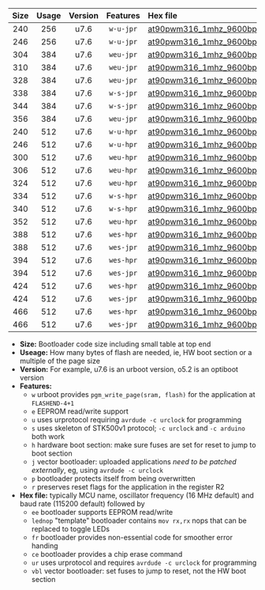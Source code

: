 |Size|Usage|Version|Features|Hex file|
|:-:|:-:|:-:|:-:|:--|
|240|256|u7.6|`w-u-jpr`|[at90pwm316_1mhz_9600bps_ur_vbl.hex](https://raw.githubusercontent.com/stefanrueger/urboot/main/at90pwm316_1mhz_9600bps_ur_vbl.hex)|
|246|256|u7.6|`w-u-jpr`|[at90pwm316_1mhz_9600bps_lednop_ur_vbl.hex](https://raw.githubusercontent.com/stefanrueger/urboot/main/at90pwm316_1mhz_9600bps_lednop_ur_vbl.hex)|
|304|384|u7.6|`weu-jpr`|[at90pwm316_1mhz_9600bps_ee_ur_vbl.hex](https://raw.githubusercontent.com/stefanrueger/urboot/main/at90pwm316_1mhz_9600bps_ee_ur_vbl.hex)|
|310|384|u7.6|`weu-jpr`|[at90pwm316_1mhz_9600bps_ee_lednop_ur_vbl.hex](https://raw.githubusercontent.com/stefanrueger/urboot/main/at90pwm316_1mhz_9600bps_ee_lednop_ur_vbl.hex)|
|328|384|u7.6|`weu-jpr`|[at90pwm316_1mhz_9600bps_ee_lednop_fr_ur_vbl.hex](https://raw.githubusercontent.com/stefanrueger/urboot/main/at90pwm316_1mhz_9600bps_ee_lednop_fr_ur_vbl.hex)|
|338|384|u7.6|`w-s-jpr`|[at90pwm316_1mhz_9600bps_vbl.hex](https://raw.githubusercontent.com/stefanrueger/urboot/main/at90pwm316_1mhz_9600bps_vbl.hex)|
|344|384|u7.6|`w-s-jpr`|[at90pwm316_1mhz_9600bps_lednop_vbl.hex](https://raw.githubusercontent.com/stefanrueger/urboot/main/at90pwm316_1mhz_9600bps_lednop_vbl.hex)|
|356|384|u7.6|`weu-jpr`|[at90pwm316_1mhz_9600bps_ee_lednop_fr_ce_ur_vbl.hex](https://raw.githubusercontent.com/stefanrueger/urboot/main/at90pwm316_1mhz_9600bps_ee_lednop_fr_ce_ur_vbl.hex)|
|240|512|u7.6|`w-u-hpr`|[at90pwm316_1mhz_9600bps_ur.hex](https://raw.githubusercontent.com/stefanrueger/urboot/main/at90pwm316_1mhz_9600bps_ur.hex)|
|246|512|u7.6|`w-u-hpr`|[at90pwm316_1mhz_9600bps_lednop_ur.hex](https://raw.githubusercontent.com/stefanrueger/urboot/main/at90pwm316_1mhz_9600bps_lednop_ur.hex)|
|300|512|u7.6|`weu-hpr`|[at90pwm316_1mhz_9600bps_ee_ur.hex](https://raw.githubusercontent.com/stefanrueger/urboot/main/at90pwm316_1mhz_9600bps_ee_ur.hex)|
|306|512|u7.6|`weu-hpr`|[at90pwm316_1mhz_9600bps_ee_lednop_ur.hex](https://raw.githubusercontent.com/stefanrueger/urboot/main/at90pwm316_1mhz_9600bps_ee_lednop_ur.hex)|
|324|512|u7.6|`weu-hpr`|[at90pwm316_1mhz_9600bps_ee_lednop_fr_ur.hex](https://raw.githubusercontent.com/stefanrueger/urboot/main/at90pwm316_1mhz_9600bps_ee_lednop_fr_ur.hex)|
|334|512|u7.6|`w-s-hpr`|[at90pwm316_1mhz_9600bps.hex](https://raw.githubusercontent.com/stefanrueger/urboot/main/at90pwm316_1mhz_9600bps.hex)|
|340|512|u7.6|`w-s-hpr`|[at90pwm316_1mhz_9600bps_lednop.hex](https://raw.githubusercontent.com/stefanrueger/urboot/main/at90pwm316_1mhz_9600bps_lednop.hex)|
|352|512|u7.6|`weu-hpr`|[at90pwm316_1mhz_9600bps_ee_lednop_fr_ce_ur.hex](https://raw.githubusercontent.com/stefanrueger/urboot/main/at90pwm316_1mhz_9600bps_ee_lednop_fr_ce_ur.hex)|
|388|512|u7.6|`wes-hpr`|[at90pwm316_1mhz_9600bps_ee.hex](https://raw.githubusercontent.com/stefanrueger/urboot/main/at90pwm316_1mhz_9600bps_ee.hex)|
|388|512|u7.6|`wes-jpr`|[at90pwm316_1mhz_9600bps_ee_vbl.hex](https://raw.githubusercontent.com/stefanrueger/urboot/main/at90pwm316_1mhz_9600bps_ee_vbl.hex)|
|394|512|u7.6|`wes-hpr`|[at90pwm316_1mhz_9600bps_ee_lednop.hex](https://raw.githubusercontent.com/stefanrueger/urboot/main/at90pwm316_1mhz_9600bps_ee_lednop.hex)|
|394|512|u7.6|`wes-jpr`|[at90pwm316_1mhz_9600bps_ee_lednop_vbl.hex](https://raw.githubusercontent.com/stefanrueger/urboot/main/at90pwm316_1mhz_9600bps_ee_lednop_vbl.hex)|
|424|512|u7.6|`wes-hpr`|[at90pwm316_1mhz_9600bps_ee_lednop_fr.hex](https://raw.githubusercontent.com/stefanrueger/urboot/main/at90pwm316_1mhz_9600bps_ee_lednop_fr.hex)|
|424|512|u7.6|`wes-jpr`|[at90pwm316_1mhz_9600bps_ee_lednop_fr_vbl.hex](https://raw.githubusercontent.com/stefanrueger/urboot/main/at90pwm316_1mhz_9600bps_ee_lednop_fr_vbl.hex)|
|466|512|u7.6|`wes-hpr`|[at90pwm316_1mhz_9600bps_ee_lednop_fr_ce.hex](https://raw.githubusercontent.com/stefanrueger/urboot/main/at90pwm316_1mhz_9600bps_ee_lednop_fr_ce.hex)|
|466|512|u7.6|`wes-jpr`|[at90pwm316_1mhz_9600bps_ee_lednop_fr_ce_vbl.hex](https://raw.githubusercontent.com/stefanrueger/urboot/main/at90pwm316_1mhz_9600bps_ee_lednop_fr_ce_vbl.hex)|

- **Size:** Bootloader code size including small table at top end
- **Useage:** How many bytes of flash are needed, ie, HW boot section or a multiple of the page size
- **Version:** For example, u7.6 is an urboot version, o5.2 is an optiboot version
- **Features:**
  + `w` urboot provides `pgm_write_page(sram, flash)` for the application at `FLASHEND-4+1`
  + `e` EEPROM read/write support
  + `u` uses urprotocol requiring `avrdude -c urclock` for programming
  + `s` uses skeleton of STK500v1 protocol; `-c urclock` and `-c arduino` both work
  + `h` hardware boot section: make sure fuses are set for reset to jump to boot section
  + `j` vector bootloader: uploaded applications *need to be patched externally*, eg, using `avrdude -c urclock`
  + `p` bootloader protects itself from being overwritten
  + `r` preserves reset flags for the application in the register R2
- **Hex file:** typically MCU name, oscillator frequency (16 MHz default) and baud rate (115200 default) followed by
  + `ee` bootloader supports EEPROM read/write
  + `lednop` "template" bootloader contains `mov rx,rx` nops that can be replaced to toggle LEDs
  + `fr` bootloader provides non-essential code for smoother error handing
  + `ce` bootloader provides a chip erase command
  + `ur` uses urprotocol and requires `avrdude -c urclock` for programming
  + `vbl` vector bootloader: set fuses to jump to reset, not the HW boot section
